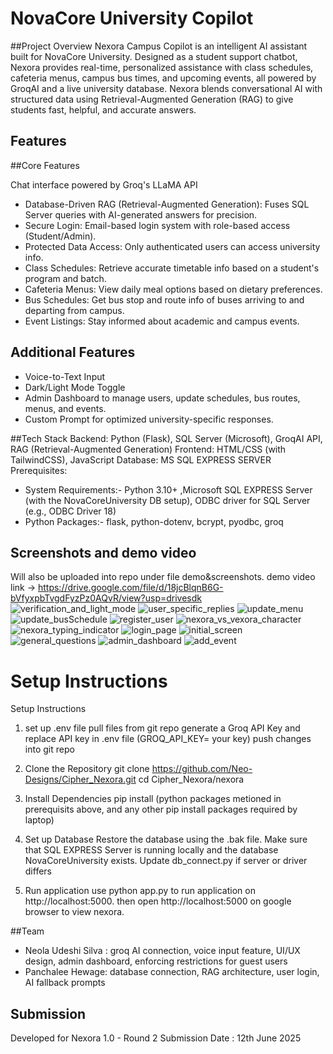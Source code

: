 # NovaCore University Copilot

##Project Overview
Nexora Campus Copilot is an intelligent AI assistant built for NovaCore University. Designed as a student support chatbot, Nexora provides real-time, personalized assistance with class schedules, cafeteria menus, campus bus times, and upcoming events, all powered by GroqAI and a live university database. Nexora blends conversational AI with structured data using Retrieval-Augmented Generation (RAG) to give students fast, helpful, and accurate answers.

## Features
##Core Features

Chat interface powered by Groq's LLaMA API
- Database-Driven RAG (Retrieval-Augmented Generation): Fuses SQL Server queries with AI-generated answers for precision.
- Secure Login: Email-based login system with role-based access (Student/Admin).
- Protected Data Access: Only authenticated users can access university info.
- Class Schedules: Retrieve accurate timetable info based on a student's program and batch.
- Cafeteria Menus: View daily meal options based on dietary preferences.
- Bus Schedules: Get bus stop and route info of buses arriving to and departing from campus.
- Event Listings: Stay informed about academic and campus events.



## Additional Features

- Voice-to-Text Input
- Dark/Light Mode Toggle
- Admin Dashboard to manage users, update schedules, bus routes, menus, and events.
- Custom Prompt for optimized university-specific responses.

##Tech Stack
Backend: Python (Flask), SQL Server (Microsoft), GroqAI API, RAG (Retrieval-Augmented Generation)
Frontend: HTML/CSS (with TailwindCSS), JavaScript
Database: MS SQL EXPRESS SERVER
Prerequisites: 
- System Requirements:- Python 3.10+ ,Microsoft SQL EXPRESS Server (with the NovaCoreUniversity DB setup), ODBC driver for SQL Server (e.g., ODBC Driver 18)
- Python Packages:- flask, python-dotenv, bcrypt, pyodbc, groq

## Screenshots and demo video
Will also be uploaded into repo under file demo&screenshots. demo video link ->  https://drive.google.com/file/d/18jcBlqnB6G-bVfyxpbTvgdFyzPz0AQvR/view?usp=drivesdk
![verification_and_light_mode](https://github.com/user-attachments/assets/1296f348-e27f-42b6-b2e3-8b10e22f973b)
![user_specific_replies](https://github.com/user-attachments/assets/391b49f7-5243-4445-b5c4-f3830f3c7bce)
![update_menu](https://github.com/user-attachments/assets/7fd9ae28-2303-4fed-89be-952c2e82ab98)
![update_busSchedule](https://github.com/user-attachments/assets/23604cc0-8541-4c87-9738-b1377561fa31)
![register_user](https://github.com/user-attachments/assets/8321ac70-236e-45de-9877-cb986dfdf16d)
![nexora_vs_vexora_character](https://github.com/user-attachments/assets/7688ecde-7c9c-4c9d-a239-b3dd0a073d89)
![nexora_typing_indicator](https://github.com/user-attachments/assets/dbfb09a1-8516-4656-894e-6c28fd0a2a00)
![login_page](https://github.com/user-attachments/assets/3caccaa9-0498-4c52-845f-b3ab7d46bf29)
![initial_screen](https://github.com/user-attachments/assets/6c59e262-b472-40ad-b984-56147b999e26)
![general_questions](https://github.com/user-attachments/assets/0fb4efb5-1367-4fe4-b274-062bd7bc11ff)
![admin_dashboard](https://github.com/user-attachments/assets/b0540ab1-ffc9-4819-9c68-537d277ab15c)
![add_event](https://github.com/user-attachments/assets/af643825-0337-4e04-82dc-900e5ad86fbd)


# Setup Instructions
Setup Instructions

1. set up .env file
pull files from git repo
generate a Groq API Key and replace API key in .env file (GROQ_API_KEY= your key)
push changes into git repo

2. Clone the Repository
git clone https://github.com/Neo-Designs/Cipher_Nexora.git
cd Cipher_Nexora/nexora

3. Install Dependencies
pip install (python packages metioned in prerequisits above, and any other pip install packages required by laptop)

4. Set up Database 
Restore the database using the .bak file.
Make sure that SQL EXPRESS Server is running locally and the database NovaCoreUniversity exists.
Update db_connect.py if server or driver differs

5. Run application
use python app.py to run application on http://localhost:5000. then open http://localhost:5000 on google browser to view nexora.

##Team
- Neola Udeshi Silva : groq AI connection, voice input feature, UI/UX design, admin dashboard, enforcing restrictions for guest users
- Panchalee Hewage: database connection, RAG architecture, user login, AI fallback prompts

## Submission
Developed for Nexora 1.0 - Round 2
Submission Date : 12th June 2025
